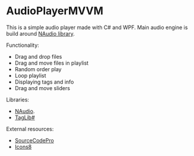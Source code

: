 # AudioPlayerMVVM
This is a simple audio player made with C# and WPF.
Main audio engine is build around [NAudio library](https://github.com/naudio/NAudio).

Functionality:
* Drag and drop files
* Drag and move files in playlist
* Random order play
* Loop playlist
* Displaying tags and info
* Drag and move sliders

Libraries:
* [NAudio](https://github.com/naudio/NAudio).
* [TagLib#](https://github.com/mono/taglib-sharp)

External resources:
* [SourceCodePro](https://fonts.google.com/specimen/Source+Code+Pro)
* [Icons8](https://icons8.com/)
